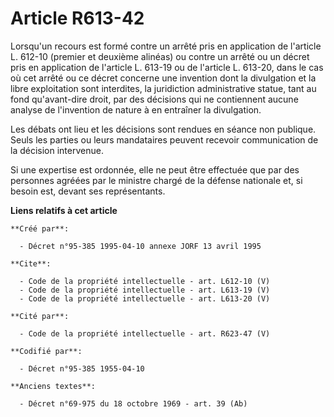 # Article R613-42

Lorsqu'un recours est formé contre un arrêté pris en application de l'article L. 612-10 (premier et deuxième alinéas) ou
contre un arrêté ou un décret pris en application de l'article L. 613-19 ou de l'article L. 613-20, dans le cas où cet arrêté
ou ce décret concerne une invention dont la divulgation et la libre exploitation sont interdites, la juridiction
administrative statue, tant au fond qu'avant-dire droit, par des décisions qui ne contiennent aucune analyse de l'invention
de nature à en entraîner la divulgation. 

Les débats ont lieu et les décisions sont rendues en séance non publique. Seuls les parties ou leurs mandataires peuvent
recevoir communication de la décision intervenue. 

Si une expertise est ordonnée, elle ne peut être effectuée que par des personnes agréées par le ministre chargé de la défense
nationale et, si besoin est, devant ses représentants.

**Liens relatifs à cet article**

	**Créé par**:

	  - Décret n°95-385 1995-04-10 annexe JORF 13 avril 1995

	**Cite**:

	  - Code de la propriété intellectuelle - art. L612-10 (V)
	  - Code de la propriété intellectuelle - art. L613-19 (V)
	  - Code de la propriété intellectuelle - art. L613-20 (V)

	**Cité par**:

	  - Code de la propriété intellectuelle - art. R623-47 (V)

	**Codifié par**:

	  - Décret n°95-385 1955-04-10

	**Anciens textes**:

	  - Décret n°69-975 du 18 octobre 1969 - art. 39 (Ab)
